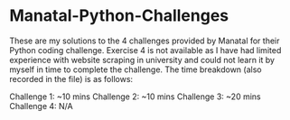# Manatal-Python-Challenges

These are my solutions to the 4 challenges provided by Manatal for their Python coding challenge. Exercise 4 is not available as I have had limited experience with website scraping in university and could not learn it by myself in time to complete the challenge. The time breakdown (also recorded in the file) is as follows: 

Challenge 1: ~10 mins
Challenge 2: ~10 mins
Challenge 3: ~20 mins
Challenge 4: N/A

